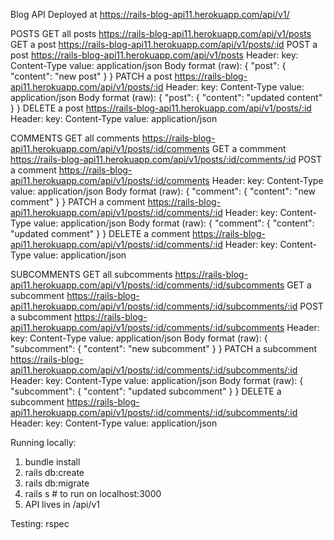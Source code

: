 Blog API
Deployed at https://rails-blog-api11.herokuapp.com/api/v1/

POSTS
  GET all posts
    https://rails-blog-api11.herokuapp.com/api/v1/posts
  GET a post
    https://rails-blog-api11.herokuapp.com/api/v1/posts/:id
  POST a post
    https://rails-blog-api11.herokuapp.com/api/v1/posts
    Header:
      key: Content-Type
      value: application/json
    Body format (raw):
      { "post": { "content": "new post" } }
   PATCH a post
      https://rails-blog-api11.herokuapp.com/api/v1/posts/:id
      Header:
        key: Content-Type
        value: application/json
      Body format (raw):
        { "post": { "content": "updated content" } }
    DELETE a post
      https://rails-blog-api11.herokuapp.com/api/v1/posts/:id
      Header:
        key: Content-Type
        value: application/json

COMMENTS
    GET all comments
       https://rails-blog-api11.herokuapp.com/api/v1/posts/:id/comments
    GET a commment
       https://rails-blog-api11.herokuapp.com/api/v1/posts/:id/comments/:id
    POST a comment
       https://rails-blog-api11.herokuapp.com/api/v1/posts/:id/comments
       Header:
        key: Content-Type
        value: application/json
       Body format (raw):
        { "comment": { "content": "new comment" } }
     PATCH a comment
       https://rails-blog-api11.herokuapp.com/api/v1/posts/:id/comments/:id
       Header:
        key: Content-Type
        value: application/json
       Body format (raw):
        { "comment": { "content": "updated comment" } }
      DELETE a comment
        https://rails-blog-api11.herokuapp.com/api/v1/posts/:id/comments/:id
        Header:
         key: Content-Type
         value: application/json
 
 SUBCOMMENTS
     GET all subcomments
       https://rails-blog-api11.herokuapp.com/api/v1/posts/:id/comments/:id/subcomments
     GET a subcomment
       https://rails-blog-api11.herokuapp.com/api/v1/posts/:id/comments/:id/subcomments/:id
     POST a subcomment
       https://rails-blog-api11.herokuapp.com/api/v1/posts/:id/comments/:id/subcomments
       Header:
        key: Content-Type
        value: application/json
       Body format (raw):
        { "subcomment": { "content": "new subcomment" } }
      PATCH a subcomment
        https://rails-blog-api11.herokuapp.com/api/v1/posts/:id/comments/:id/subcomments/:id
        Header:
        key: Content-Type
        value: application/json
       Body format (raw):
        { "subcomment": { "content": "updated subcomment" } }
      DELETE a subcomment
        https://rails-blog-api11.herokuapp.com/api/v1/posts/:id/comments/:id/subcomments/:id
        Header:
        key: Content-Type
        value: application/json

Running locally:
  1. bundle install
  2. rails db:create
  3. rails db:migrate
  4. rails s # to run on localhost:3000
  5. API lives in /api/v1
 
 Testing:
   rspec
